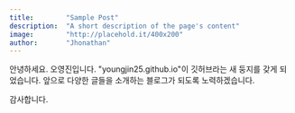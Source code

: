 ```yaml
---
title:        "Sample Post"
description:  "A short description of the page's content"
image:        "http://placehold.it/400x200"
author:       "Jhonathan"
---
```


안녕하세요. 오영진입니다.
"youngjin25.github.io"이 깃허브라는 새 둥지를 갖게 되었습니다.
앞으로 다양한 글들을 소개하는 블로그가 되도록 노력하겠습니다.

감사합니다.